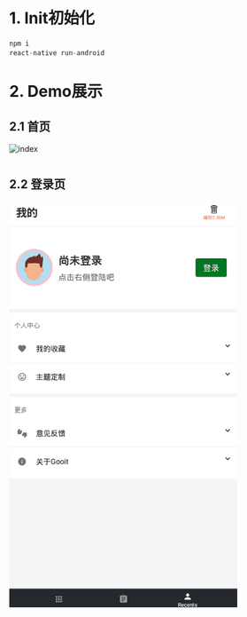 # 1. Init初始化
```javascript
npm i 
react-native run-android
```
# 2. Demo展示
## 2.1 首页
![index](./demoImg/index.gif)
# 
## 2.2 登录页
![login](./demoImg/login.gif)

